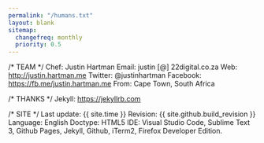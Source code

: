 ```yaml
---
permalink: "/humans.txt"
layout: blank
sitemap:
  changefreq: monthly
  priority: 0.5
---
```

/* TEAM */
    Chef: Justin Hartman
    Email: justin [@] 22digital.co.za
    Web: http://justin.hartman.me
    Twitter: @justinhartman
    Facebook: https://fb.me/justin.hartman.me
    From: Cape Town, South Africa

/* THANKS */
    Jekyll: https://jekyllrb.com


/* SITE */
    Last update: {{ site.time }}
    Revision: {{ site.github.build_revision }}
    Language: English
    Doctype: HTML5
    IDE: Visual Studio Code, Sublime Text 3, Github Pages, Jekyll, Github,
    iTerm2, Firefox Developer Edition.
